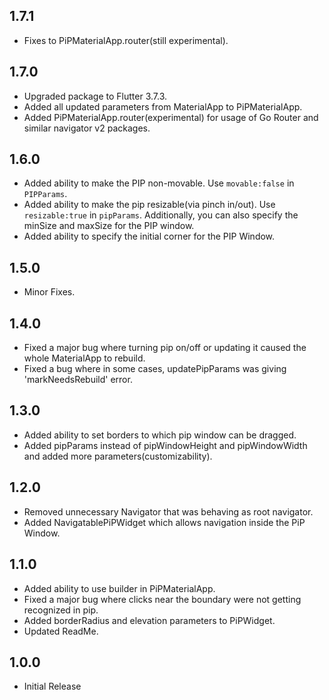## 1.7.1
* Fixes to PiPMaterialApp.router(still experimental).

## 1.7.0
* Upgraded package to Flutter 3.7.3.
* Added all updated parameters from MaterialApp to PiPMaterialApp.
* Added PiPMaterialApp.router(experimental) for usage of Go Router and similar navigator v2 packages.

## 1.6.0
* Added ability to make the PIP non-movable. Use `movable:false` in `PIPParams`.
* Added ability to make the pip resizable(via pinch in/out). Use `resizable:true` in `pipParams`. Additionally, you can also specify the minSize and maxSize for the PIP window.
* Added ability to specify the initial corner for the PIP Window. 

## 1.5.0
* Minor Fixes.

## 1.4.0
* Fixed a major bug where turning pip on/off or updating it caused the whole MaterialApp to rebuild.
* Fixed a bug where in some cases, updatePipParams was giving 'markNeedsRebuild' error.

## 1.3.0
* Added ability to set borders to which pip window can be dragged.
* Added pipParams instead of pipWindowHeight and pipWindowWidth and added more parameters(customizability).

## 1.2.0
* Removed unnecessary Navigator that was behaving as root navigator.
* Added NavigatablePiPWidget which allows navigation inside the PiP Window.

## 1.1.0
* Added ability to use builder in PiPMaterialApp.
* Fixed a major bug where clicks near the boundary were not getting recognized in pip.
* Added borderRadius and elevation parameters to PiPWidget.
* Updated ReadMe.

## 1.0.0
* Initial Release
